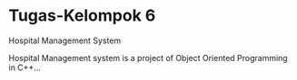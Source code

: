 # Tugas-Kelompok 6
Hospital Management System

Hospital Management system is a project of Object Oriented Programming in C++...
